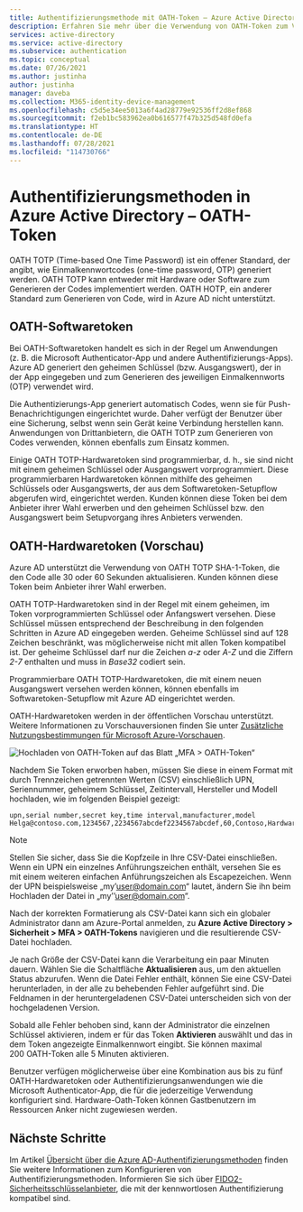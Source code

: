 ```yaml
---
title: Authentifizierungsmethode mit OATH-Token – Azure Active Directory
description: Erfahren Sie mehr über die Verwendung von OATH-Token zum Verbessern und Sichern von Anmeldeereignissen in Azure Active Directory.
services: active-directory
ms.service: active-directory
ms.subservice: authentication
ms.topic: conceptual
ms.date: 07/26/2021
ms.author: justinha
author: justinha
manager: daveba
ms.collection: M365-identity-device-management
ms.openlocfilehash: c5d5e34ee5013a6f4ad28779e92536ff2d8ef868
ms.sourcegitcommit: f2eb1bc583962ea0b616577f47b325d548fd0efa
ms.translationtype: HT
ms.contentlocale: de-DE
ms.lasthandoff: 07/28/2021
ms.locfileid: "114730766"
---
```

# <a name="authentication-methods-in-azure-active-directory---oath-tokens"></a>Authentifizierungsmethoden in Azure Active Directory – OATH-Token 

OATH TOTP (Time-based One Time Password) ist ein offener Standard, der angibt, wie Einmalkennwortcodes (one-time password, OTP) generiert werden. OATH TOTP kann entweder mit Hardware oder Software zum Generieren der Codes implementiert werden. OATH HOTP, ein anderer Standard zum Generieren von Code, wird in Azure AD nicht unterstützt.

## <a name="oath-software-tokens"></a>OATH-Softwaretoken

Bei OATH-Softwaretoken handelt es sich in der Regel um Anwendungen (z. B. die Microsoft Authenticator-App und andere Authentifizierungs-Apps). Azure AD generiert den geheimen Schlüssel (bzw. Ausgangswert), der in der App eingegeben und zum Generieren des jeweiligen Einmalkennworts (OTP) verwendet wird.

Die Authentizierungs-App generiert automatisch Codes, wenn sie für Push-Benachrichtigungen eingerichtet wurde. Daher verfügt der Benutzer über eine Sicherung, selbst wenn sein Gerät keine Verbindung herstellen kann. Anwendungen von Drittanbietern, die OATH TOTP zum Generieren von Codes verwenden, können ebenfalls zum Einsatz kommen.

Einige OATH TOTP-Hardwaretoken sind programmierbar, d. h., sie sind nicht mit einem geheimen Schlüssel oder Ausgangswert vorprogrammiert. Diese programmierbaren Hardwaretoken können mithilfe des geheimen Schlüssels oder Ausgangswerts, der aus dem Softwaretoken-Setupflow abgerufen wird, eingerichtet werden. Kunden können diese Token bei dem Anbieter ihrer Wahl erwerben und den geheimen Schlüssel bzw. den Ausgangswert beim Setupvorgang ihres Anbieters verwenden.

## <a name="oath-hardware-tokens-preview"></a>OATH-Hardwaretoken (Vorschau)

Azure AD unterstützt die Verwendung von OATH TOTP SHA-1-Token, die den Code alle 30 oder 60 Sekunden aktualisieren. Kunden können diese Token beim Anbieter ihrer Wahl erwerben. 

OATH TOTP-Hardwaretoken sind in der Regel mit einem geheimen, im Token vorprogrammierten Schlüssel oder Anfangswert versehen. Diese Schlüssel müssen entsprechend der Beschreibung in den folgenden Schritten in Azure AD eingegeben werden. Geheime Schlüssel sind auf 128 Zeichen beschränkt, was möglicherweise nicht mit allen Token kompatibel ist. Der geheime Schlüssel darf nur die Zeichen *a-z* oder *A-Z* und die Ziffern *2-7* enthalten und muss in *Base32* codiert sein.

Programmierbare OATH TOTP-Hardwaretoken, die mit einem neuen Ausgangswert versehen werden können, können ebenfalls im Softwaretoken-Setupflow mit Azure AD eingerichtet werden.

OATH-Hardwaretoken werden in der öffentlichen Vorschau unterstützt. Weitere Informationen zu Vorschauversionen finden Sie unter [Zusätzliche Nutzungsbestimmungen für Microsoft Azure-Vorschauen](https://azure.microsoft.com/support/legal/preview-supplemental-terms/).

![Hochladen von OATH-Token auf das Blatt „MFA > OATH-Token“](media/concept-authentication-methods/mfa-server-oath-tokens-azure-ad.png)

Nachdem Sie Token erworben haben, müssen Sie diese in einem Format mit durch Trennzeichen getrennten Werten (CSV) einschließlich UPN, Seriennummer, geheimem Schlüssel, Zeitintervall, Hersteller und Modell hochladen, wie im folgenden Beispiel gezeigt:

```csv
upn,serial number,secret key,time interval,manufacturer,model
Helga@contoso.com,1234567,2234567abcdef2234567abcdef,60,Contoso,HardwareKey
```  

> [!NOTE]
> Stellen Sie sicher, dass Sie die Kopfzeile in Ihre CSV-Datei einschließen. Wenn ein UPN ein einzelnes Anführungszeichen enthält, versehen Sie es mit einem weiteren einfachen Anführungszeichen als Escapezeichen. Wenn der UPN beispielsweise „my’user@domain.com“ lautet, ändern Sie ihn beim Hochladen der Datei in „my’’user@domain.com“.

Nach der korrekten Formatierung als CSV-Datei kann sich ein globaler Administrator dann am Azure-Portal anmelden, zu **Azure Active Directory > Sicherheit > MFA > OATH-Tokens** navigieren und die resultierende CSV-Datei hochladen.

Je nach Größe der CSV-Datei kann die Verarbeitung ein paar Minuten dauern. Wählen Sie die Schaltfläche **Aktualisieren** aus, um den aktuellen Status abzurufen. Wenn die Datei Fehler enthält, können Sie eine CSV-Datei herunterladen, in der alle zu behebenden Fehler aufgeführt sind. Die Feldnamen in der heruntergeladenen CSV-Datei unterscheiden sich von der hochgeladenen Version.  

Sobald alle Fehler behoben sind, kann der Administrator die einzelnen Schlüssel aktivieren, indem er für das Token **Aktivieren** auswählt und das in dem Token angezeigte Einmalkennwort eingibt. Sie können maximal 200 OATH-Token alle 5 Minuten aktivieren. 

Benutzer verfügen möglicherweise über eine Kombination aus bis zu fünf OATH-Hardwaretoken oder Authentifizierungsanwendungen wie die Microsoft Authenticator-App, die für die jederzeitige Verwendung konfiguriert sind. Hardware-Oath-Token können Gastbenutzern im Ressourcen Anker nicht zugewiesen werden.

## <a name="next-steps"></a>Nächste Schritte

Im Artikel [Übersicht über die Azure AD-Authentifizierungsmethoden](/graph/api/resources/authenticationmethods-overview) finden Sie weitere Informationen zum Konfigurieren von Authentifizierungsmethoden.
Informieren Sie sich über [FIDO2-Sicherheitsschlüsselanbieter](concept-authentication-passwordless.md#fido2-security-key-providers), die mit der kennwortlosen Authentifizierung kompatibel sind.
